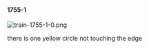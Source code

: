 #### 1755-1
![train-1755-1-0.png](https://github.com/lil-lab/nlvr/raw/master/nlvr/train/images/40/train-1755-1-0.png "train-1755-1-0.png")

there is one yellow circle not touching the edge